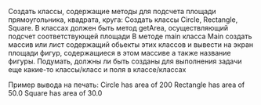 Создать классы, содержащие методы для подсчета площади прямоугольника, квадрата, круга:
Создать классы Circle, Rectangle, Square.
В классах должен быть метод getArea, осуществляющий подсчет соответствующей площади
В методе main класса Main создать массив или лист содержащий обьекты этих классов и вывести на экран площади фигур, содержащиеся в этом массиве а также название фигуры.
Подумать, должны ли быть созданы для выполнения задачи еще какие-то классы/класс и поля в классе/классах

Пример вывода на печать:
Circle has area of 200
Rectangle has area of 50.0
Square has area of 30.0

